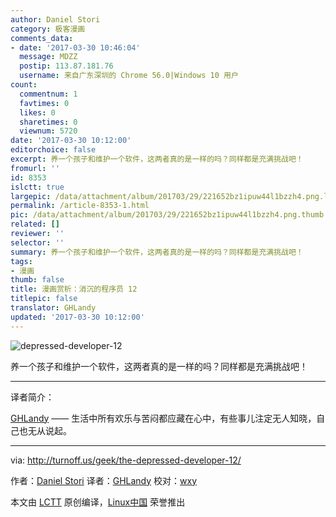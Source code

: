 ```yaml
---
author: Daniel Stori
category: 极客漫画
comments_data:
- date: '2017-03-30 10:46:04'
  message: MDZZ
  postip: 113.87.181.76
  username: 来自广东深圳的 Chrome 56.0|Windows 10 用户
count:
  commentnum: 1
  favtimes: 0
  likes: 0
  sharetimes: 0
  viewnum: 5720
date: '2017-03-30 10:12:00'
editorchoice: false
excerpt: 养一个孩子和维护一个软件，这两者真的是一样的吗？同样都是充满挑战吧！
fromurl: ''
id: 8353
islctt: true
largepic: /data/attachment/album/201703/29/221652bz1ipuw44l1bzzh4.png.large.jpg
permalink: /article-8353-1.html
pic: /data/attachment/album/201703/29/221652bz1ipuw44l1bzzh4.png.thumb.jpg
related: []
reviewer: ''
selector: ''
summary: 养一个孩子和维护一个软件，这两者真的是一样的吗？同样都是充满挑战吧！
tags:
- 漫画
thumb: false
title: 漫画赏析：消沉的程序员 12
titlepic: false
translator: GHLandy
updated: '2017-03-30 10:12:00'
---
```


![depressed-developer-12](/data/attachment/album/201703/29/221652bz1ipuw44l1bzzh4.png)


养一个孩子和维护一个软件，这两者真的是一样的吗？同样都是充满挑战吧！




---


 


译者简介：


[GHLandy](http://ghlandy.com/) —— 生活中所有欢乐与苦闷都应藏在心中，有些事儿注定无人知晓，自己也无从说起。




---


via: <http://turnoff.us/geek/the-depressed-developer-12/>


作者：[Daniel Stori](http://turnoff.us/about/) 译者：[GHLandy](https://github.com/GHLandy) 校对：[wxy](https://github.com/wxy)


本文由 [LCTT](https://github.com/LCTT/TranslateProject) 原创编译，[Linux中国](https://linux.cn/) 荣誉推出